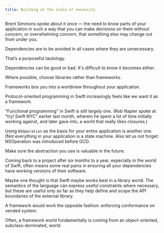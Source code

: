 ```yaml
---
title: Building at the scale of necessity
---
```


Brent Simmons spoke about it once — the need to know parts of your application in such a way that you can make decisions on them without concern, or overwhelming concern, that something else may change out from under you.

Dependencies are to be avoided in all cases where they are unnecessary.

That’s a purposeful tautology.

Dependencies can be good or bad. It's difficult to know it becomes either.

Where possible, choose libraries rather than frameworks.

Frameworks box you into a worldview throughout your application. 

Protocol-oriented programming in Swift increasingly feels like we want it as a framework.

"Functional programming" in Swift is still largely one. (Rob Napier spoke at "try! Swift NYC" earlier last month, wherein he spent a lot of time initially working against, and later gave into, a world that really likes closures.)

Using `NSOperation` as the basis for your entire application is another one. (Not everything in your application is a state machine. Also let us not forget: NSOperation was introduced before GCD.

Make sure the abstraction you use is valuable in the future.

Coming back to a project after six months to a year, especially in the world of Swift, often means some real pains in ensuring all your dependencies have working versions of their software.

Maybe one thought is that Swift maybe works best in a library world. The semantics of the language can express useful constraints where necessary, but these are useful only so far as they help define and scope the API boundaries of the external library.

A framework would work the opposite fashion: enforcing conformance on vended system.

Often, a framework world fundamentally is coming from an object-oriented, subclass-dominated, world. 

